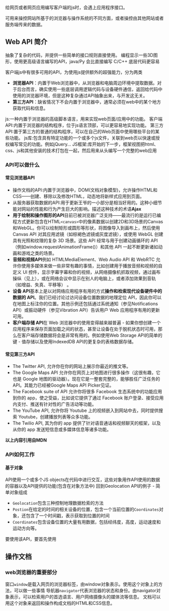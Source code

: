 
给网页或者网页应用编写客户端的js时，会遇上应用程序接口。

可用来操控网站所基于的浏览器与操作系统的不同方面，或者操控由其他网站或者服务端传来的数据。

## Web API 简介
抽象了复杂的代码，并提供一些简单的接口规则直接使用。
编程显示一些3D图形，使用更高级语言编写的API，java/Py 会比直接编写 C/C++ 底层代码更容易

客户端js中有很多可用的API，为使用js提供额外的超强能力，分为两类

- **浏览器API**：内置于Web浏览器中，从浏览器和电脑周边环境中提取数据。对于后台而言，确实使用一些底层调用逻辑代码与设备硬件通信，返回给代码中使用的浏览器环境，但是这种复杂通过API抽象出来，与开发这无关。
- **第三方API**：缺省情况下不会内置于浏览器中，通常必须在web中的某个地方获取代码和信息。

js:一种内置于浏览器的高级脚本语言，用来实现web页面/应用中的功能。
客户端API:内置于浏览器的结构程序，位于js语言顶部，可以更容易地实现功能。
第三方API:置于第三方的普通的结构程序，可以在自己的Web页面中使用哪些平台的某些功能。
js库:包含具有特定功能的一个或多个js文件，关联到web页以快速或授权编写常见的功能。例如jQuery...
JS框架:库开始的下一步，框架视图把html、css、js和其他安装的技术打包在一起，然后用来从头编写一个完整的web应用

### API可以做什么
#### 常见浏览器API
- 操作文档的API:内置于浏览器中，DOM(文档对象模型)，允许操作HTML和CSS——创建、移除以及修改HTML，动态地将新样式应用到页面。
- 从服务器获取数据的API:用于更新王爷的一小部分是相当好用的。这种小细节能对网站的性能和行为产生巨大的影响。描述这种技术的术语**Ajax**
- **用于绘制和操作图形的API**目前已被浏览器广泛支持——最流行的是运行已编程方式更新包含在HTML`<canvas>`中的像素数据以创建2D和3D场景的Canvas和WebGL。你可以绘制矩形或圆形等形状，将图像导入到画布上，然后使用 Canvas API 对其应用滤镜（如棕褐色滤镜或灰度滤镜），或使用 WebGL 创建具有光照和纹理的复杂 3D 场景。这些 API 经常与用于创建动画循环的 API（例如window.requestAnimationFrame()）和其他 API 一起不断更新诸如动画和游戏之类的场景。
- **音频和视频API**例如 HTMLMediaElement、Web Audio API 和 WebRTC 允许你使用多媒体来做一些非常有趣的事情，比如创建用于播放音频和视频的自定义 UI 控件，显示字幕字幕和你的视频，从网络摄像机抓取视频，通过画布操纵（见上），或在网络会议中显示在别人的电脑上，或者添加效果到音轨（如增益、失真、平移等） 。
- **设备 API**基本上是以对网络应用程序有用的方式**操作和检索现代设备硬件中的数据的 API**。我们已经讨论过访问设备位置数据的地理定位 API，因此你可以在地图上标注你的位置。其他示例还包括通过系统通知（参见Notifications API）或振动硬件（参见Vibration API）告诉用户 Web 应用程序有用的更新可用。
- **客户端存储 API**在 Web 浏览器中的使用变得越来越普遍 - 如果你想创建一个应用程序来保存页面加载之间的状态，甚至让设备在处于脱机状态时可用，那么在客户端存储数据将会是非常有用的。例如使用Web Storage API的简单的键 - 值存储以及使用IndexedDB API的更复杂的表格数据存储。

#### 常见第三方API
- The Twitter API, 允许你在你的网站上展示你最近的推文等。
- The Google Maps API 允许你在网页上对地图进行很多操作（这很有趣，它也是 Google 地图的驱动器）。现在它是一整套完整的，能够胜任广泛任务的 API。其能力已经被Google Maps API Picker见证。
- The Facebook suite of API 允许你将很多 Facebook 生态系统中的功能应用到你的 app，使之受益，比如说它提供了通过 Facebook 账户登录、接受应用内支付、推送有针对性的广告活动等功能。
- The YouTube API, 允许你将 Youtube 上的视频嵌入到网站中去，同时提供搜索 Youtube，创建播放列表等众多功能。
- The Twilio API, 其为你的 app 提供了针对语音通话和视频聊天的框架，以及从你的 app 发送短信息或多媒体信息等诸多功能。

**以上内容引用自MDN**

### API如何工作
#### 基于对象
API使用一个或多个JS objects在代码中进行交互，这些对象用作API使用的数据的容器以及API提供的功能(包含在对象方法中)
回到Geolocation API的例子 - 简单对象组成
- `Geolocation`包含三种控制地理数据检索的方法
- `Postion`在给定的时间的相关设备的位置，包含一个当前位置的`Coordinates`对象，还包含了一个时间戳，表示获取到位置的时间
- `Coordinates`包含设备位置的大量有用数据，包括经纬度，高度，运动速度和运动方向等。

要使用该API，要首先使用

## 操作文档
### web浏览器的重要部分

窗口`window`是载入网页的浏览器标签，由window对象表示。使用这个对象上的方法，可以做一些事情
导航器`navigator`代表浏览器的状态和身份。由navigator对象表示，可以检索用户的首选语言、用户网络摄像头的媒体流等信息。
文档可以用这个对象来返回和操作构成文档的HTML和CSS信息。